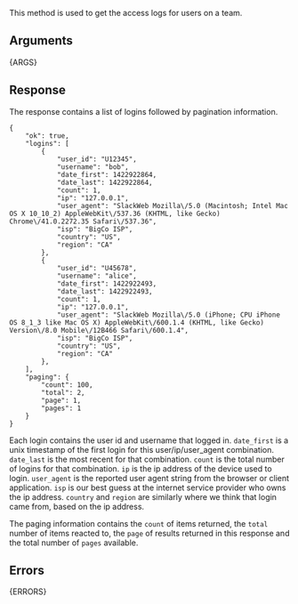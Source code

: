 This method is used to get the access logs for users on a team.

## Arguments

{ARGS}

## Response

The response contains a list of logins followed by pagination
information.

    {
        "ok": true,
        "logins": [
            {
                "user_id": "U12345",
                "username": "bob",
                "date_first": 1422922864,
                "date_last": 1422922864,
                "count": 1,
                "ip": "127.0.0.1",
                "user_agent": "SlackWeb Mozilla\/5.0 (Macintosh; Intel Mac OS X 10_10_2) AppleWebKit\/537.36 (KHTML, like Gecko) Chrome\/41.0.2272.35 Safari\/537.36",
                "isp": "BigCo ISP",
                "country": "US",
                "region": "CA"
            },
            {
                "user_id": "U45678",
                "username": "alice",
                "date_first": 1422922493,
                "date_last": 1422922493,
                "count": 1,
                "ip": "127.0.0.1",
                "user_agent": "SlackWeb Mozilla\/5.0 (iPhone; CPU iPhone OS 8_1_3 like Mac OS X) AppleWebKit\/600.1.4 (KHTML, like Gecko) Version\/8.0 Mobile\/12B466 Safari\/600.1.4",
                "isp": "BigCo ISP",
                "country": "US",
                "region": "CA"
            },
        ],
        "paging": {
            "count": 100,
            "total": 2,
            "page": 1,
            "pages": 1
        }
    }

Each login contains the user id and username that logged in. `date_first` is a unix timestamp of the first login for this user/ip/user_agent combination.
`date_last` is the most recent for that combination. `count` is the total number of logins for that combination. `ip` is the ip address of the device used
to login. `user_agent` is the reported user agent string from the browser or client application. `isp` is our best guess at the internet service provider who
owns the ip address. `country` and `region` are similarly where we think that login came from, based on the ip address.

The paging information contains the `count` of items returned, the `total` number of items reacted to, the `page` of results returned in this response and
the total number of `pages` available.

## Errors

{ERRORS}
